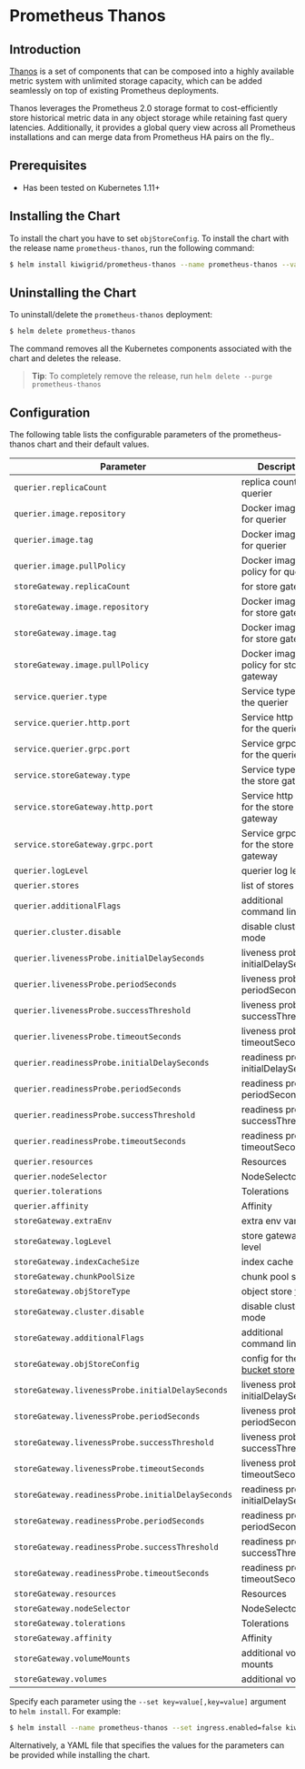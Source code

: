 # Prometheus Thanos

## Introduction

[Thanos](https://github.com/improbable-eng/thanos/) is a set of components that can be composed into a highly available metric system with unlimited storage capacity, which can be added seamlessly on top of existing Prometheus deployments.

Thanos leverages the Prometheus 2.0 storage format to cost-efficiently store historical metric data in any object storage while retaining fast query latencies. Additionally, it provides a global query view across all Prometheus installations and can merge data from Prometheus HA pairs on the fly..

## Prerequisites

-   Has been tested on Kubernetes 1.11+

## Installing the Chart

To install the chart you have to set `objStoreConfig`.
To install the chart with the release name `prometheus-thanos`, run the following command:

```bash
$ helm install kiwigrid/prometheus-thanos --name prometheus-thanos --values=my-values.yaml
```

## Uninstalling the Chart

To uninstall/delete the `prometheus-thanos` deployment:

```bash
$ helm delete prometheus-thanos
```

The command removes all the Kubernetes components associated with the chart and deletes the release.

> **Tip**: To completely remove the release, run `helm delete --purge prometheus-thanos`

## Configuration

The following table lists the configurable parameters of the prometheus-thanos chart and their default values.

| Parameter                                  | Description                               | Default                            |
| ------------------------------------------ | ----------------------------------------- | ---------------------------------- |
| `querier.replicaCount` | replica count for querier | `1`|
| `querier.image.repository` | Docker image repo for querier | `improbable/thanos`|
| `querier.image.tag` | Docker image tag for querier | `v0.3.2`|
| `querier.image.pullPolicy` | Docker image pull policy for querier| `IfNotPresent`|
| `storeGateway.replicaCount` |  for store gateway | `1`|
| `storeGateway.image.repository` | Docker image repo for store gateway | `improbable/thanos`|
| `storeGateway.image.tag` | Docker image tag for store gateway | `v0.3.2`|
| `storeGateway.image.pullPolicy` | Docker image pull policy for store gateway | `IfNotPresent`|
| `service.querier.type` | Service type for the querier | `ClusterIP`|
| `service.querier.http.port` | Service http port for the querier  | `9090`|
| `service.querier.grpc.port` | Service grpc port for the querier  | `10901`|
| `service.storeGateway.type` | Service type for the store gateway | `ClusterIP`|
| `service.storeGateway.http.port` | Service http port for the store gateway | `9090`|
| `service.storeGateway.grpc.port` | Service grpc port for the store gateway | `10901`|
| `querier.logLevel` | querier log level | `info`|
| `querier.stores` | list of stores [see](https://github.com/improbable-eng/thanos/blob/master/docs/components/query.md) | `[]`|
| `querier.additionalFlags` | additional command line flags | `[]`|
| `querier.cluster.disable` | disable cluster mode | `true`|
| `querier.livenessProbe.initialDelaySeconds` | liveness probe initialDelaySeconds | `30`|
| `querier.livenessProbe.periodSeconds` | liveness probe periodSeconds | `10`|
| `querier.livenessProbe.successThreshold` | liveness probe successThreshold | `1`|
| `querier.livenessProbe.timeoutSeconds` | liveness probe timeoutSeconds | `30`|
| `querier.readinessProbe.initialDelaySeconds` | readiness probe initialDelaySeconds | `30`|
| `querier.readinessProbe.periodSeconds` | readiness probe periodSeconds | `10`|
| `querier.readinessProbe.successThreshold` | readiness probe successThreshold | `1`|
| `querier.readinessProbe.timeoutSeconds` | readiness probe timeoutSeconds | `30`|
| `querier.resources` | Resources | `{}`|
| `querier.nodeSelector` | NodeSelector | `{}`|
| `querier.tolerations` | Tolerations | `[]`|
| `querier.affinity` | Affinity | `{}`|
| `storeGateway.extraEnv` | extra env vars | `nil`|
| `storeGateway.logLevel` | store gateway log level | `info`|
| `storeGateway.indexCacheSize` | index cache size | `500MB`|
| `storeGateway.chunkPoolSize` | chunk pool size | `500MB`|
| `storeGateway.objStoreType` | object store [type](https://github.com/improbable-eng/thanos/blob/master/docs/storage.md) | `GCS`|
| `storeGateway.cluster.disable` | disable cluster mode | `true`|
| `storeGateway.additionalFlags` | additional command line flags | `[]`|
| `storeGateway.objStoreConfig` | config for the [bucket store](https://github.com/improbable-eng/thanos/blob/master/docs/storage.md) | `nil`|
| `storeGateway.livenessProbe.initialDelaySeconds` | liveness probe initialDelaySeconds | `30`|
| `storeGateway.livenessProbe.periodSeconds` | liveness probe periodSeconds | `10`|
| `storeGateway.livenessProbe.successThreshold` | liveness probe successThreshold | `1`|
| `storeGateway.livenessProbe.timeoutSeconds` | liveness probe timeoutSeconds | `30`|
| `storeGateway.readinessProbe.initialDelaySeconds` | readiness probe initialDelaySeconds | `30`|
| `storeGateway.readinessProbe.periodSeconds` | readiness probe periodSeconds | `10`|
| `storeGateway.readinessProbe.successThreshold` | readiness probe successThreshold | `1`|
| `storeGateway.readinessProbe.timeoutSeconds` | readiness probe timeoutSeconds | `30`|
| `storeGateway.resources` | Resources | `{}`|
| `storeGateway.nodeSelector` | NodeSelector | `{}`|
| `storeGateway.tolerations` | Tolerations | `[]`|
| `storeGateway.affinity` | Affinity | `{}`|
| `storeGateway.volumeMounts` | additional volume mounts | `nil`|
| `storeGateway.volumes` | additional volumes | `nil`|

Specify each parameter using the `--set key=value[,key=value]` argument to `helm install`. For example:

```bash
$ helm install --name prometheus-thanos --set ingress.enabled=false kiwigrid/prometheus-thanos
```

Alternatively, a YAML file that specifies the values for the parameters can be provided while installing the chart.
